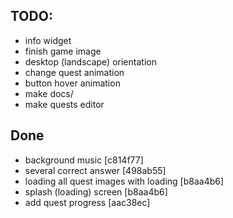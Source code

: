 ## TODO:
- info widget
- finish game image
- desktop (landscape) orientation
- change quest animation
- button hover animation
- make docs/
- make quests editor

## Done
- background music [c814f77]
- several correct answer [498ab55]
- loading all quest images with loading [b8aa4b6]
- splash (loading) screen [b8aa4b6]
- add quest progress [aac38ec]

